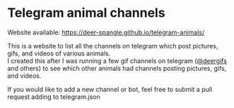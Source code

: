 # Telegram animal channels
Website available: https://deer-spangle.github.io/telegram-animals/

This is a website to list all the channels on telegram which post pictures, gifs, and videos of various animals.  
I created this after I was running a few gif channels on telegram ([@deergifs](https://t.me/deergifs) and others) to see which other animals had channels posting pictures, gifs, and videos.

If you would like to add a new channel or bot, feel free to submit a pull request adding to telegram.json